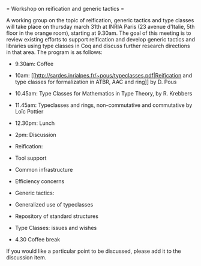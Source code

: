 = Workshop on reification and generic tactics =

A working group on the topic of reification, generic tactics and 
type classes will take place on thursday march 31th at INRIA Paris
(23 avenue d'Italie, 5th floor in the orange room), starting at 9.30am. 
The goal of this meeting is to review existing efforts to support 
reification and develop generic tactics and libraries using type
classes in Coq and discuss further research directions in that area.
The program is as follows:

 * 9.30am: Coffee

 * 10am: [[http://sardes.inrialpes.fr/~pous/typeclasses.pdf|Reification and type classes for formalization in ATBR, AAC and ring]] by D. Pous
 * 10.45am: Type Classes for Mathematics in Type Theory, by R. Krebbers
 * 11.45am: Typeclasses and rings, non-commutative and commutative by Loïc Pottier

 * 12.30pm: Lunch

 * 2pm: Discussion
  * Reification:
   * Tool support
   * Common infrastructure
   * Efficiency concerns
  * Generic tactics:
   * Generalized use of typeclasses
   * Repository of standard structures
  * Type Classes: issues and wishes

 * 4.30 Coffee break

If you would like a particular point to be discussed,
please add it to the discussion item.
